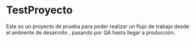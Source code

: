 # TestProyecto
Este es un proyecto de prueba para poder realizar un flujo de trabajo desde el ambiente de desarrollo , pasando por QA hasta llegar a producción.
